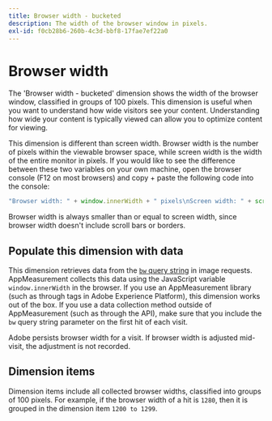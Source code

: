 ```yaml
---
title: Browser width - bucketed
description: The width of the browser window in pixels.
exl-id: f0cb28b6-260b-4c3d-bbf8-17fae7ef22a0
---
```

# Browser width

The 'Browser width - bucketed' dimension shows the width of the browser window, classified in groups of 100 pixels. This dimension is useful when you want to understand how wide visitors see your content. Understanding how wide your content is typically viewed can allow you to optimize content for viewing.

This dimension is different than screen width. Browser width is the number of pixels within the viewable browser space, while screen width is the width of the entire monitor in pixels. If you would like to see the difference between these two variables on your own machine, open the browser console (F12 on most browsers) and copy + paste the following code into the console:

```javascript
"Browser width: " + window.innerWidth + " pixels\nScreen width: " + screen.width + " pixels";
```

Browser width is always smaller than or equal to screen width, since browser width doesn't include scroll bars or borders.

## Populate this dimension with data

This dimension retrieves data from the [`bw` query string](/help/implement/validate/query-parameters.md) in image requests. AppMeasurement collects this data using the JavaScript variable `window.innerWidth` in the browser. If you use an AppMeasurement library (such as through tags in Adobe Experience Platform), this dimension works out of the box. If you use a data collection method outside of AppMeasurement (such as through the API), make sure that you include the `bw` query string parameter on the first hit of each visit.

Adobe persists browser width for a visit. If browser width is adjusted mid-visit, the adjustment is not recorded.

## Dimension items

Dimension items include all collected browser widths, classified into groups of 100 pixels. For example, if the browser width of a hit is `1280`, then it is grouped in the dimension item `1200 to 1299`.

